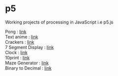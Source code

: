 # p5
Working projects of processing in JavaScript i.e p5.js

Pong : [link](https://mohanmanju.github.io/p5/pong/index.html)<br />
Text anime : [link](https://mohanmanju.github.io/p5/text%20animantion/index.html)<br />
Crackers : [link](https://mohanmanju.github.io/p5/crackers/index.html)<br />
7 Segment Display : [link](https://mohanmanju.github.io/p5/7segment/index.html)<br />
Clock : [link](https://mohanmanju.github.io/p5/Clock/index.html)<br />
10print : [link](https://mohanmanju.github.io/p5/10points/index.html)<br />
Maze Generator : [link](https://mohanmanju.github.io/p5/MazeGenerator/index.html)<br />
Binary to Decimal : [link](https://mohanmanju.github.io/p5/BinaryToDecimal/index.html)<br />

